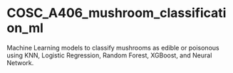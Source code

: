 # COSC_A406_mushroom_classification_ml
Machine Learning models to classify mushrooms as edible or poisonous using KNN, Logistic Regression, Random Forest, XGBoost, and Neural Network.
